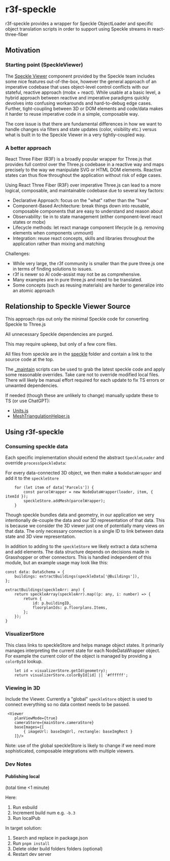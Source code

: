 # r3f-speckle
r3f-speckle provides a wrapper for Speckle ObjectLoader and specific object translation scripts in order to support using Speckle streams in react-three-fiber

## Motivation

### Starting point (SpeckleViewer)

The [Speckle Viewer](https://github.com/specklesystems/speckle-server/tree/main/packages/viewer) component provided by the Speckle team includes some nice features out-of-the-box, however the general approach of an imperative codebase that uses object-level control conflicts with our stateful, reactive approach (mobx + react). While usable at a basic level, a hybrid approach between reactive and imperative paradigms quickly devolves into confusing workarounds and hard-to-debug edge cases. Further, tight-coupling between 3D or DOM elements and code/data makes it harder to reuse imperative code in a simple, composable way. 

The core issue is that there are fundamental differences in how we want to handle changes via filters and state updates (color, visibility etc.) versus what is built in to the Speckle Viewer in a very tightly-coupled way.

### A better approach

React Three Fiber (R3F) is a broadly popular wrapper for Three.js that provides full control over the Three.js codebase in a reactive way and maps precisely to the way we manipulate SVG or HTML DOM elements. Reactive states can thus flow throughout the application without risk of edge cases.

Using React Three Fiber (R3F) over imperative Three.js can lead to a more logical, composable, and maintainable codebase due to several key factors:

* Declarative Approach: focus on the "what" rather than the "how"
* Component-Based Architecture: break things down into reusable, composable components that are easy to understand and reason about
* Observability: tie in to state management (either component-level react states or mobx)
* Lifecycle methods: let react manage component lifecycle (e.g. removing elements when components unmount)
* Integration: reuse react concepts, skills and libraries throughout the application rather than mixing and matching

Challenges:
* While very large, the r3f community is smaller than the pure three.js one in terms of finding solutions to issues. 
* r3f is newer so AI code-assist may not be as comprehensive.
* Many examples are in pure three.js and need to be translated.
* Some concepts (such as reusing materials) are harder to generalize into an atomic approach


## Relationship to Speckle Viewer Source

This approach rips out only the minimal Speckle code for converting Speckle to Three.js

All unnecessary Speckle dependencies are purged.

This may require upkeep, but only of a few core files.

All files from speckle are in the [speckle](src%2Fspeckle) folder and contain a link to the source code at the top.

The [_maintain](_maintain) scripts can be used to grab the latest speckle code and apply some reasonable overrides. Take care not to override modified local files. There will likely be manual effort required for each update to fix TS errors or unwanted dependencies.

If needed (though these are unlikely to change) manually update these to TS (or use ChatGPT):
* [Units.js](src%2Fspeckle%2Fmodules%2Fconverter%2FUnits.js)
* [MeshTriangulationHelper.js](src%2Fspeckle%2Fmodules%2Fconverter%2FMeshTriangulationHelper.js)


## Using r3f-speckle

### Consuming speckle data
Each specific implementation should extend the abstract `SpeckleLoader` and override `processSpeckleData`:

For every data-connected 3D object, we then make a `NodeDataWrapper` and add it to the `speckleStore`
```
    for (let item of data['Parcels']) {
        const parcelWrapper = new NodeDataWrapper(loader, item, { itemId });
        speckleStore.addMesh(parcelWrapper);        
    }    
```

Though speckle bundles data and geometry, in our application we very intentionally de-couple the data and our 3D representation of that data. This is because we consider the 3D viewer just one of potentially many views on that data. The only necessary connection is a single ID to link between data state and 3D view representation.

In addition to adding to the `speckleStore` we likely extract a data schema and add elements. The data structure depends on decisions made in Grasshopper or other connectors. This is handled independent of this module, but an example usage may look like this:

```
const data: DataSchema = {
    buildings: extractBuildings(speckleData['@Buildings']),
};

extractBuildings(speckleArr: any) {
    return speckleArray(speckleArr).map((p: any, i: number) => {
        return {
            id: p.buildingID,
            floorplanIds: p.floorplans.Items,
        };
    });
}
```

### VisualizerStore
This class links to speckleStore and helps manage object states. It primarily manages interpreting the current state for each NodeDataWrapper object. For example the current color of the object is managed by providing a `colorById` lookup.

```
    let id = visualizerStore.getId(geometry);
    return visualizerStore.colorById[id] || '#ffffff';
```

### Viewing in 3D
Include the Viewer. Currently a "global" `speckleStore` object is used to connect everything so no data context needs to be passed. 
```
 <Viewer
    planViewMode={true}
    cameraStore={mainStore.cameraStore}
    baseImages={[
        { imageUrl: baseImgUrl, rectangle: baseImgRect }
    ]}/>
```
Note: use of the global speckleStore is likely to change if we need more sophisticated, composable integrations with multiple viewers. 


### Dev Notes

#### Publishing local 
(total time <1 minute)

Here:
1. Run esbuild
2. Increment build num e.g. `-b.3` 
3. Run localPub

In target solution:
1. Search and replace in package.json
2. Run `pnpm install`
3. Delete older build folders folders (optional)
4. Restart dev server

